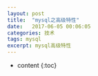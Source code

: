 ```yaml
---
layout: post
title:  "mysql之高级特性"
date:   2017-06-05 00:06:05
categories: 技术
tags: mysql
excerpt: mysql高级特性
---
```



* content
{:toc}
